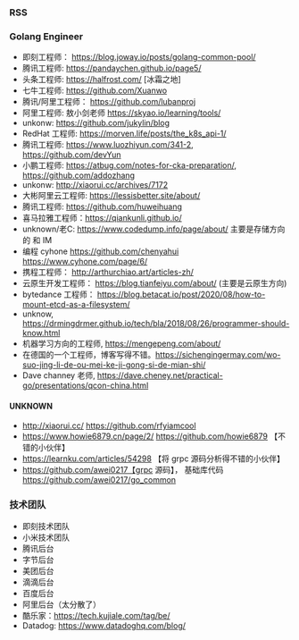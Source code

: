 ### RSS 

### Golang Engineer 
- 即刻工程师： https://blog.joway.io/posts/golang-common-pool/
- 腾讯工程师:  https://pandaychen.github.io/page5/
- 头条工程师: https://halfrost.com/ [冰霜之地]
- 七牛工程师: https://github.com/Xuanwo
- 腾讯/阿里工程师： https://github.com/lubanproj 
- 阿里工程师: 敖小剑老师 https://skyao.io/learning/tools/
- unkonw: https://github.com/jukylin/blog
- RedHat 工程师: https://morven.life/posts/the_k8s_api-1/ 
- 腾讯工程师: https://www.luozhiyun.com/341-2, https://github.com/devYun
- 小鹏工程师: https://atbug.com/notes-for-cka-preparation/, https://github.com/addozhang
- unkonw: http://xiaorui.cc/archives/7172
- 大彬阿里云工程师: https://lessisbetter.site/about/ 
- 腾讯工程师: https://github.com/huweihuang 
- 喜马拉雅工程师：https://qiankunli.github.io/ 
- unknown/老C: https://www.codedump.info/page/about/ 主要是存储方向的 和 IM
- 编程 cyhone https://github.com/chenyahui https://www.cyhone.com/page/6/ 
- 携程工程师： http://arthurchiao.art/articles-zh/
- 云原生开发工程师： https://blog.tianfeiyu.com/about/ (主要是云原生方向) 
- bytedance 工程师： https://blog.betacat.io/post/2020/08/how-to-mount-etcd-as-a-filesystem/
- unknow, https://drmingdrmer.github.io/tech/bla/2018/08/26/programmer-should-know.html 
- 机器学习方向的工程师, https://mengepeng.com/about/
- 在德国的一个工程师，博客写得不错。https://sichengingermay.com/wo-suo-jing-li-de-ou-mei-ke-ji-gong-si-de-mian-shi/ 
- Dave channey 老师, https://dave.cheney.net/practical-go/presentations/qcon-china.html


#### UNKNOWN
- http://xiaorui.cc/ https://github.com/rfyiamcool
- https://www.howie6879.cn/page/2/ https://github.com/howie6879 【不错的小伙伴】
- https://learnku.com/articles/54298 【将 grpc 源码分析得不错的小伙伴】 
- https://github.com/awei0217【grpc 源码】， 基础库代码 https://github.com/awei0217/go_common

### 技术团队
- 即刻技术团队
- 小米技术团队
- 腾讯后台
- 字节后台
- 美团后台
- 滴滴后台
- 百度后台
- 阿里后台（太分散了） 
- 酷乐家：https://tech.kujiale.com/tag/be/
- Datadog: https://www.datadoghq.com/blog/ 
